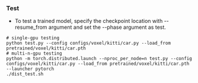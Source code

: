 ### Test
- To test a trained model, specify the checkpoint location with --resume_from argument and set the --phase argument as test.
```
# single-gpu testing
python test.py --config configs/voxel/kitti/car.py --load_from pretrained/voxel/kitti/car.pth
# multi-n-gpu testing
python -m torch.distributed.launch --nproc_per_node=n test.py --config configs/voxel/kitti/car.py --load_from pretrained/voxel/kitti/car.pth --launcher pytorch
./dist_test.sh
```


